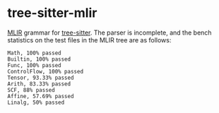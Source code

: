 # tree-sitter-mlir

[MLIR](https://mlir.llvm.org) grammar for [tree-sitter](https://github.com/tree-sitter/tree-sitter). The parser is incomplete, and the bench statistics on the test files in the MLIR tree are as follows:

```
Math, 100% passed
Builtin, 100% passed
Func, 100% passed
ControlFlow, 100% passed
Tensor, 93.33% passed
Arith, 83.33% passed
SCF, 88% passed
Affine, 57.69% passed
Linalg, 50% passed
```
